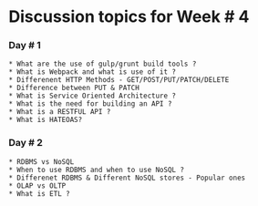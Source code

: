 # Discussion topics for Week # 4

### Day # 1

	* What are the use of gulp/grunt build tools ?
	* What is Webpack and what is use of it ?
	* Differenent HTTP Methods - GET/POST/PUT/PATCH/DELETE
	* Difference between PUT & PATCH
	* What is Service Oriented Architecture ?
	* What is the need for building an API ?
	* What is a RESTFUL API ?
	* What is HATEOAS?

### Day # 2

	* RDBMS vs NoSQL
    * When to use RDBMS and when to use NoSQL ?
 	* Differenet RDBMS & Different NoSQL stores - Popular ones
	* OLAP vs OLTP 
	* What is ETL ?
